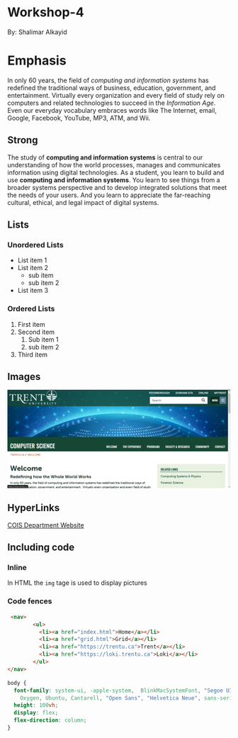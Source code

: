 # Workshop-4

By: Shalimar Alkayid

# Emphasis

In only 60 years, the field of *computing and information systems* has redefined the traditional ways of business, education, government, and entertainment.  Virtually every organization and every field of study rely on computers and related technologies to succeed in the _Information Age_.  Even our everyday vocabulary embraces words like The Internet, email, Google, Facebook, YouTube, MP3, ATM, and Wii.


## Strong

The study of **computing and information systems** is central to our understanding of how the world processes, manages and communicates information using digital technologies.  As a student, you learn to build and use __computing and information systems__.  You learn to see things from a broader systems perspective and to develop integrated solutions that meet the needs of your users.  And you learn to appreciate the far-reaching cultural, ethical, and legal impact of digital systems.

## Lists

### Unordered Lists

- List item 1
- List item 2
    - sub item 
    - sub item 2 
- List item 3


### Ordered Lists
1. First item
2. Second item
    1. Sub item 1
    2. sub item 2
3. Third item

## Images


![The cois mainpage](./images/mainpage.png)

## HyperLinks
[COIS Department Website](https://www.trentu.ca/cois/)


## Including code

### Inline 

In HTML the `img` tage is used to display pictures

### Code fences

```html
 <nav>
        <ul>
          <li><a href="index.html">Home</a></li>
          <li><a href="grid.html">Grid</a></li>
          <li><a href="https://trentu.ca">Trent</a></li>
          <li><a href="https://loki.trentu.ca">Loki</a></li>
        </ul>
</nav>
```

```css
body {
  font-family: system-ui, -apple-system,  BlinkMacSystemFont, "Segoe UI", Roboto,
    Oxygen, Ubuntu, Cantarell, "Open Sans", "Helvetica Neue", sans-serif;
  height: 100vh;
  display: flex;
  flex-direction: column;
}

```